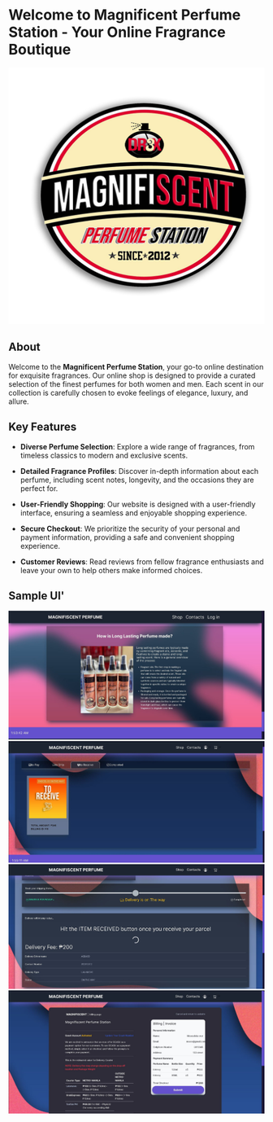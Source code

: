 # Welcome to Magnificent Perfume Station - Your Online Fragrance Boutique

![Perfume Bottles](css/IMAGE/logo1.png)

## About

Welcome to the **Magnificent Perfume Station**, your go-to online destination for exquisite fragrances. Our online shop is designed to provide a curated selection of the finest perfumes for both women and men. Each scent in our collection is carefully chosen to evoke feelings of elegance, luxury, and allure.

## Key Features

- **Diverse Perfume Selection**: Explore a wide range of fragrances, from timeless classics to modern and exclusive scents.

- **Detailed Fragrance Profiles**: Discover in-depth information about each perfume, including scent notes, longevity, and the occasions they are perfect for.

- **User-Friendly Shopping**: Our website is designed with a user-friendly interface, ensuring a seamless and enjoyable shopping experience.

- **Secure Checkout**: We prioritize the security of your personal and payment information, providing a safe and convenient shopping experience.

- **Customer Reviews**: Read reviews from fellow fragrance enthusiasts and leave your own to help others make informed choices.

## Sample UI'
![UI](screenshots/Capture1.JPG)
![UI](screenshots/capture2.JPG)
![UI](screenshots/capture3.JPG)
![UI](screenshots/capture4.JPG)
